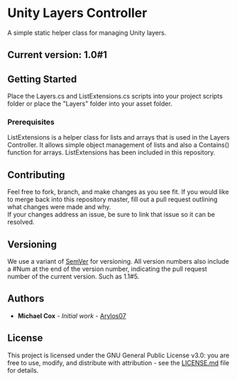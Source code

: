 # Unity Layers Controller

A simple static helper class for managing Unity layers.

## Current version: 1.0#1

## Getting Started

Place the Layers.cs and ListExtensions.cs scripts into your project scripts folder or place the "Layers" folder into your asset folder.

### Prerequisites

ListExtensions is a helper class for lists and arrays that is used in the Layers Controller. It allows simple object management of lists and also a Contains() function for arrays. ListExtensions has been included in this repository.

## Contributing

Feel free to fork, branch, and make changes as you see fit. If you would like to merge back into this repository master, fill out a pull request outlining what changes were made and why.  
If your changes address an issue, be sure to link that issue so it can be resolved.

## Versioning

We use a variant of [SemVer](http://semver.org/) for versioning. All version numbers also include a #Num at the end of the version number, indicating the pull request number of the current version. Such as 1.1#5.

## Authors

* **Michael Cox** - *Initial work* - [Arylos07](https://github.com/Arylos07)

## License

This project is licensed under the GNU General Public License v3.0: you are free to use, modify, and distribute with attribution - see the [LICENSE.md](LICENSE.md) file for details. 